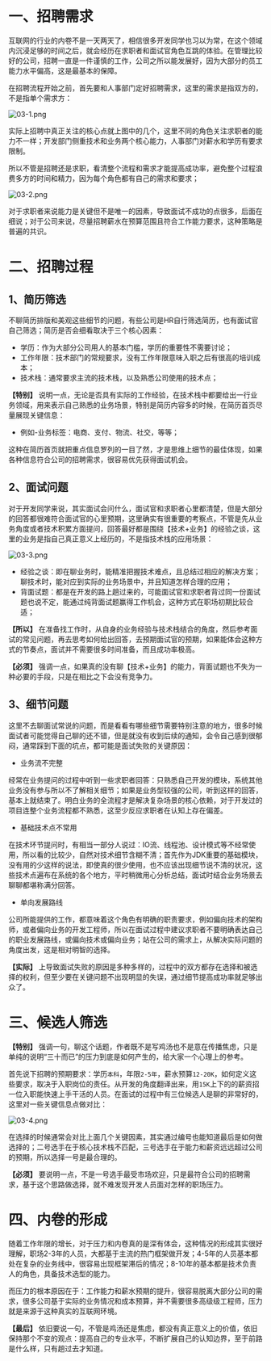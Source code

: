 # 一、招聘需求

互联网的行业的内卷不是一天两天了，相信很多开发同学也习以为常，在这个领域内沉浸足够的时间之后，就会经历在求职者和面试官角色互跳的体验。在管理比较好的公司，招聘一直是一件谨慎的工作，公司之所以能发展好，因为大部分的员工能力水平偏高，这是最基本的保障。

在招聘流程开始之前，首先要和人事部门定好招聘需求，这里的需求是指双方的，不是指单个需求方：

![](https://images.gitee.com/uploads/images/2022/0213/200051_a4556e13_5064118.png "03-1.png")

实际上招聘中真正关注的核心点就上图中的几个，这里不同的角色关注求职者的能力不一样；开发部门侧重技术和业务两个核心能力，人事部门对薪水和学历有要求限制。

所以不管是招聘还是求职，看清整个流程和需求才能提高成功率，避免整个过程浪费多方的时间和精力，因为每个角色都有自己的需求和要求；

![](https://images.gitee.com/uploads/images/2022/0213/200113_27c28ca5_5064118.png "03-2.png")

对于求职者来说能力是关键但不是唯一的因素，导致面试不成功的点很多，后面在细说；对于公司来说，尽量招聘薪水在预算范围且符合工作能力要求，这种策略是普遍的共识。

# 二、招聘过程

## 1、简历筛选

不聊简历排版和美观这些细节的问题，有些公司是HR自行筛选简历，也有面试官自己筛选；简历是否会细看取决于三个核心因素：

- 学历：作为大部分公司用人的基本门槛，学历的重要性不需要讨论；
- 工作年限：技术部门的常规要求，没有工作年限意味入职之后有很高的培训成本；
- 技术栈：通常要求主流的技术栈，以及熟悉公司使用的技术点；

**【特别】** 说明一点，无论是否具有实际的工作经验，在技术栈中都要给出一行业务领域，用来表示自己熟悉的业务场景，特别是简历内容多的时候，在简历首页尽量展现关键信息：

- 例如-业务标签：电商、支付、物流、社交，等等；

这种在简历首页就把重点信息罗列的一目了然，才是思维上细节的最佳体现，如果各种信息符合公司的招聘需求，很容易优先获得面试机会。

## 2、面试问题

对于开发同学来说，其实面试会问什么，面试官和求职者心里都清楚，但是大部分的回答都很难符合面试官的心里预期，这里确实有很重要的考察点，不管是先从业务角度或者技术积累方面提问，回答最好都是围绕【技术+业务】的经验之谈，这里的业务是指自己真正意义上经历的，不是指技术栈的应用场景：

![](https://images.gitee.com/uploads/images/2022/0213/200125_050cc3ea_5064118.png "03-3.png")

- 经验之谈：即在聊业务时，能精准把握技术难点，且总结过相应的解决方案；聊技术时，能对应到实际的业务场景中，并且知道怎样合理的应用；
- 背面试题：都是在开发的路上趟过来的，可能面试官和求职者背过同一份面试题也说不定，能通过纯背面试题赢得工作机会，这种方式在职场初期比较合适；

**【所以】** 在准备找工作时，从自身的业务经验与技术栈结合的角度，然后参考面试的常见问题，再去思考如何给出回答，去预期面试官的预期，如果能体会这种方式的节奏点，面试并不需要很多时间准备，而且成功率极高。

**【必须】** 强调一点，如果真的没有聊【技术+业务】的能力，背面试题也不失为一种必要的手段，只是在相比之下会没有竞争力。

## 3、细节问题

这里不去聊面试常说的问题，而是看看有哪些细节需要特别注意的地方，很多时候面试者可能觉得自己聊的还不错，但是就没有收到后续的通知，会令自己感到很郁闷，通常踩到下面的坑点，都可能是面试失败的关键原因：

- 业务流不完整

经常在业务提问的过程中听到一些求职者回答：只熟悉自己开发的模块，系统其他业务没有参与所以不了解相关细节；如果是业务型较强的公司，听到这样的回答，基本上就结束了。明白业务的全流程才是解决复杂场景的核心依赖，对于开发过的项目连整个业务流程都不熟悉，这至少反应求职者在认知上存在偏差。

- 基础技术点不常用

在技术环节提问时，有相当一部分人说过：IO流、线程池、设计模式等不经常使用，所以看的比较少，自然对技术细节含糊不清；首先作为JDK重要的基础模块，没有用的少这样的说法，即使真的很少使用，也不应该出现细节说不清的状况，这些技术点遍布在系统的各个地方，平时稍微用心分析总结，面试时结合业务场景去聊聊都堪称满分回答。

- 单向发展路线

公司所能提供的工作，都意味着这个角色有明确的职责要求，例如偏向技术的架构师，或者偏向业务的开发工程师，所以在面试过程中建议求职者不要明确表达自己的职业发展路线，或偏向技术或偏向业务；站在公司的需求上，从解决实际问题的角度出发，这是相对明智的选择。

**【实际】** 上导致面试失败的原因是多种多样的，过程中的双方都存在选择和被选择的权利，但至少要在关键问题不出现明显的失误，通过细节提高成功率就足够出众了。

# 三、候选人筛选

**【特别】** 强调一句，聊这个话题，作者既不是写鸡汤也不是意在传播焦虑，只是单纯的说明“三十而已”的压力到底是如何产生的，给大家一个心理上的参考。

首先说下招聘的预期要求：学历`本科`，年限`2-5年`，薪水预算`12-20K`，如何定义这些要求，取决于入职岗位的责任。从开发的角度翻译出来，用`15K`上下的的薪资招一位入职能快速上手干活的人员。在面试的过程中有三位候选人是聊的非常好的，这里对一些关键信息点做对比：

![](https://images.gitee.com/uploads/images/2022/0213/200138_72d507b4_5064118.png "03-4.png")

在选择的时候通常会对比上面几个关键因素，其实通过编号也能知道最后是如何做选择的；二号选手在于核心技术栈不匹配，三号选手在于能力和薪资远远超过公司的预期，所以选择一号是最合理的。

**【必须】** 要说明一点，不是一号选手最受市场欢迎，只是最符合公司的招聘需求，基于这个思路做选择，就不难发现开发人员面对怎样的职场压力。

# 四、内卷的形成

随着工作年限的增长，对于压力和内卷真的是深有体会，这种情况的形成其实很好理解，职场2-3年的人员，大都基于主流的热门框架做开发；4-5年的人员基本都处在复杂的业务线中，很容易出现框架滞后的情况；8-10年的基本都是技术负责人的角色，具备技术选型的能力。

而压力的根本原因在于：工作能力和薪水预期的提升，很容易脱离大部分公司的需求，很多公司基于实际的业务情况和成本预算，并不需要很多高级级工程师，压力就是来源于这种真实的互联网环境。

**【最后】** 依旧要说一句，不管是鸡汤还是焦虑，都没有真正意义上的价值，依旧保持那个不变的观点：提高自己的专业水平，不断扩展自己的认知边界，至于前路是什么样，只有趟过去才知道。